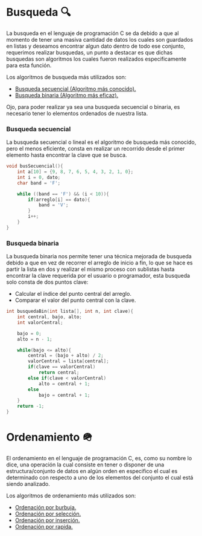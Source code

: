 # Busqueda :mag:
La busqueda en el lenguaje de programación C se da debido a que al momento de tener una masiva cantidad de datos los cuales
son guardados en listas y deseamos encontrar algun dato dentro de todo ese conjunto, requerimos realizar busquedas, un
punto a destacar es que dichas busquedas son algoritmos los cuales fueron realizados especificamente para esta función.

Los algoritmos de busqueda más utilizados son:
<ul>
    <li><a href="../01 - Ordenamiento y busqueda/01 - 01 - BusquedaSecuencial.c">Busqueda secuencial (Algoritmo más conocido).</a></li>
    <li><a href="../01 - Ordenamiento y busqueda/01 - 02 - BusquedaBinaria.c">Busqueda binaria (Algoritmo más eficaz).</a></li>
</ul>
Ojo, para poder realizar ya sea una busqueda secuencial o binaria, es necesario tener lo elementos ordenados de nuestra lista.

### Busqueda secuencial
La busqueda secuencial o lineal es el algoritmo de busqueda más conocido, pero el menos eficiente, consta en realizar un
recorrido desde el primer elemento hasta encontrar la clave que se busca.
```C
void busSecuencial(){
    int a[10] = {9, 8, 7, 6, 5, 4, 3, 2, 1, 0};
    int i = 0, dato;
    char band = 'F';

    while ((band == 'F') && (i < 10)){
        if(arreglo[i] == dato){
            band = 'V';
        }
        i++;
    }
}
```
### Busqueda binaria
La busqueda binaria nos permite tener una técnica mejorada de busqueda debido a que en vez de recorrer el arreglo de inicio a
fin, lo que se hace es partir la lista en dos y realizar el mismo proceso con sublistas hasta encontrar la clave requerida por
el usuario o programador, esta busqueda solo consta de dos puntos clave:
<ul>
    <li>Calcular el índice del punto central del arreglo.</li>
    <li>Comparar el valor del punto central con la clave.</li>
</ul>

```C
int busquedaBin(int lista[], int n, int clave){
    int central, bajo, alto;
    int valorCentral;

    bajo = 0;
    alto = n - 1;

    while(bajo <= alto){
        central = (bajo + alto) / 2;
        valorCentral = lista[central];
        if(clave == valorCentral)
            return central;
        else if(clave < valorCentral)
            alto = central + 1;
        else
            bajo = central + 1;
    }
    return -1;
}
```

# Ordenamiento :military_helmet:
El ordenamiento en el lenguaje de programación C, es, como su nombre lo dice, una operación la cual consiste en tener o disponer
de una estructura/conjunto de datos en algún orden en especifico el cual es determinado con respecto a uno de los elementos del
conjunto el cual está siendo analizado.

Los algoritmos de ordenamiento más utilizados son:
<ul>
    <li><a href="../01 - Ordenamiento y busqueda/01 - 03 - MetodoBurbuja.c">Ordenación por burbuja.</a></li>
    <li><a href="../01 - Ordenamiento y busqueda/01 - 04 - MetodoSeleccion.c">Ordenación por selección.</a></li>
    <li><a href="../01 - Ordenamiento y busqueda/01 - 05 - MetodoInsercion.c">Ordenación por inserción.</a></li>
    <li><a href="../01 - Ordenamiento y busqueda/01 - 06 - MetodoQuicksort.c">Ordenación por rapida.</a></li>
</ul>